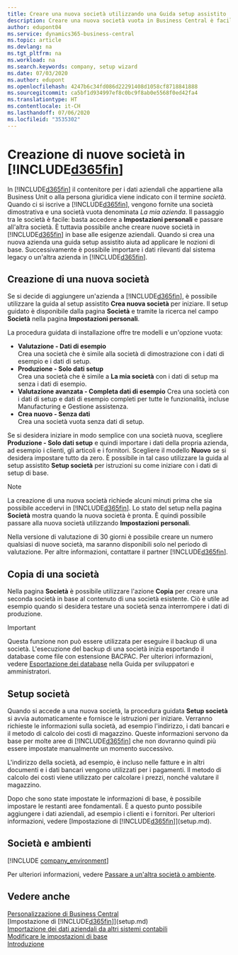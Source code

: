```yaml
---
title: Creare una nuova società utilizzando una Guida setup assistito | Microsoft Docs
description: Creare una nuova società vuota in Business Central è facile. Una Guida setup assistito fornisce le istruzioni nei vari passaggi e consente di importare i dati aziendali esistenti.
author: edupont04
ms.service: dynamics365-business-central
ms.topic: article
ms.devlang: na
ms.tgt_pltfrm: na
ms.workload: na
ms.search.keywords: company, setup wizard
ms.date: 07/03/2020
ms.author: edupont
ms.openlocfilehash: 4247b6c34fd086d22291408d1058cf8718841888
ms.sourcegitcommit: ca5bf1d934997ef8c0bc9f8ab0e5568f0ed42fa4
ms.translationtype: HT
ms.contentlocale: it-CH
ms.lasthandoff: 07/06/2020
ms.locfileid: "3535302"
---
```

# <a name="creating-new-companies-in-d365fin"></a>Creazione di nuove società in [!INCLUDE[d365fin](includes/d365fin_md.md)]

In [!INCLUDE[d365fin](includes/d365fin_md.md)] il contenitore per i dati aziendali che appartiene alla Business Unit o alla persona giuridica viene indicato con il termine *società*. Quando ci si iscrive a [!INCLUDE[d365fin](includes/d365fin_md.md)], vengono fornite una società dimostrativa e una società vuota denominata *La mia azienda*. Il passaggio tra le società è facile: basta accedere a **Impostazioni personali** e passare all'altra società. È tuttavia possibile anche creare nuove società in [!INCLUDE[d365fin](includes/d365fin_md.md)] in base alle esigenze aziendali. Quando si crea una nuova azienda una guida setup assistito aiuta ad applicare le nozioni di base. Successivamente è possibile importare i dati rilevanti dal sistema legacy o un'altra azienda in [!INCLUDE[d365fin](includes/d365fin_md.md)].  

## <a name="creating-a-new-company"></a>Creazione di una nuova società

Se si decide di aggiungere un'azienda a [!INCLUDE[d365fin](includes/d365fin_md.md)], è possibile utilizzare la guida al setup assistito **Crea nuova società** per iniziare. Il setup guidato è disponibile dalla pagina **Società** e tramite la ricerca nel campo **Società** nella pagina **Impostazioni personali**.  

La procedura guidata di installazione offre tre modelli e un'opzione vuota:

- **Valutazione - Dati di esempio**  
    Crea una società che è simile alla società di dimostrazione con i dati di esempio e i dati di setup.  
- **Produzione - Solo dati setup**  
    Crea una società che è simile a **La mia società** con i dati di setup ma senza i dati di esempio.
- **Valutazione avanzata - Completa dati di esempio** Crea una società con i dati di setup e dati di esempio completi per tutte le funzionalità, incluse Manufacturing e Gestione assistenza.
- **Crea nuovo - Senza dati**  
    Crea una società vuota senza dati di setup.  

Se si desidera iniziare in modo semplice con una società nuova, scegliere **Produzione - Solo dati setup** e quindi importare i dati della propria azienda, ad esempio i clienti, gli articoli e i fornitori. Scegliere il modello **Nuovo** se si desidera impostare tutto da zero. È possibile in tal caso utilizzare la guida al setup assistito **Setup società** per istruzioni su come iniziare con i dati di setup di base.  

> [!NOTE]  
> La creazione di una nuova società richiede alcuni minuti prima che sia possibile accedervi in [!INCLUDE[d365fin](includes/d365fin_md.md)]. Lo stato del setup nella pagina **Società** mostra quando la nuova società è pronta. È quindi possibile passare alla nuova società utilizzando **Impostazioni personali**.  

Nella versione di valutazione di 30 giorni è possibile creare un numero qualsiasi di nuove società, ma saranno disponibili solo nel periodo di valutazione. Per altre informazioni, contattare il partner [!INCLUDE[d365fin](includes/d365fin_md.md)].  

## <a name="copying-a-company"></a>Copia di una società

Nella pagina **Società** è possibile utilizzare l'azione **Copia** per creare una seconda società in base al contenuto di una società esistente. Ciò è utile ad esempio quando si desidera testare una società senza interrompere i dati di produzione.

> [!Important]
> Questa funzione non può essere utilizzata per eseguire il backup di una società. L'esecuzione del backup di una società inizia esportando il database come file con estensione BACPAC. Per ulteriori informazioni, vedere [Esportazione dei database](/dynamics365/business-central/dev-itpro/administration/tenant-admin-center-database-export) nella Guida per sviluppatori e amministratori.

## <a name="company-setup"></a>Setup società

Quando si accede a una nuova società, la procedura guidata **Setup società** si avvia automaticamente e fornisce le istruzioni per iniziare. Verranno richieste le informazioni sulla società, ad esempio l'indirizzo, i dati bancari e il metodo di calcolo dei costi di magazzino. Queste informazioni servono da base per molte aree di [!INCLUDE[d365fin](includes/d365fin_md.md)] che non dovranno quindi più essere impostate manualmente un momento successivo.  

L'indirizzo della società, ad esempio, è incluso nelle fatture e in altri documenti e i dati bancari vengono utilizzati per i pagamenti. Il metodo di calcolo dei costi viene utilizzato per calcolare i prezzi, nonché valutare il magazzino.  

Dopo che sono state impostate le informazioni di base, è possibile impostare le restanti aree fondamentali. È a questo punto possibile aggiungere i dati aziendali, ad esempio i clienti e i fornitori. Per ulteriori informazioni, vedere [Impostazione di [!INCLUDE[d365fin](includes/d365fin_md.md)]](setup.md).  

## <a name="companies-and-environments"></a>Società e ambienti

[!INCLUDE [company_environment](includes/company_environment.md)]

Per ulteriori informazioni, vedere [Passare a un'altra società o ambiente](ui-organization-switch.md).  

## <a name="see-also"></a>Vedere anche

[Personalizzazione di Business Central](ui-customizing-overview.md)  
[Impostazione di [!INCLUDE[d365fin](includes/d365fin_md.md)]](setup.md)  
[Importazione dei dati aziendali da altri sistemi contabili](across-import-data-configuration-packages.md)  
[Modificare le impostazioni di base](ui-change-basic-settings.md)  
[Introduzione](product-get-started.md)  
